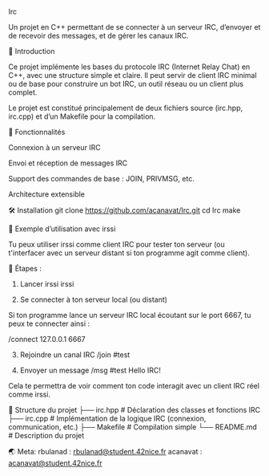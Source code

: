 Irc

Un projet en C++ permettant de se connecter à un serveur IRC, d’envoyer et de recevoir des messages, et de gérer les canaux IRC.

📣 Introduction

Ce projet implémente les bases du protocole IRC (Internet Relay Chat) en C++, avec une structure simple et claire. Il peut servir de client IRC minimal ou de base pour construire un bot IRC, un outil réseau ou un client plus complet.

Le projet est constitué principalement de deux fichiers source (irc.hpp, irc.cpp) et d’un Makefile pour la compilation.

🚀 Fonctionnalités

Connexion à un serveur IRC

Envoi et réception de messages IRC

Support des commandes de base : JOIN, PRIVMSG, etc.

Architecture extensible

🛠 Installation
git clone https://github.com/acanavat/Irc.git
cd Irc
make

🎯 Exemple d’utilisation avec irssi

Tu peux utiliser irssi
 comme client IRC pour tester ton serveur (ou t'interfacer avec un serveur distant si ton programme agit comme client).

🔹 Étapes :
1. Lancer irssi
irssi

2. Se connecter à ton serveur local (ou distant)

Si ton programme lance un serveur IRC local écoutant sur le port 6667, tu peux te connecter ainsi :

 /connect 127.0.0.1 6667

3. Rejoindre un canal IRC
/join #test

4. Envoyer un message
/msg #test Hello IRC!


Cela te permettra de voir comment ton code interagit avec un client IRC réel comme irssi.

🧠 Structure du projet
├── irc.hpp       # Déclaration des classes et fonctions IRC
├── irc.cpp       # Implémentation de la logique IRC (connexion, communication, etc.)
├── Makefile      # Compilation simple
└── README.md     # Description du projet

🌏 Meta:
rbulanad : rbulanad@student.42nice.fr
acanavat : acanavat@student.42nice.fr
